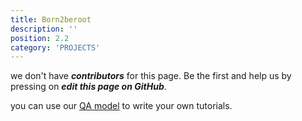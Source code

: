 ```yaml
---
title: Born2beroot
description: ''
position: 2.2
category: 'PROJECTS'
---
```


we don't have ***contributors*** for this page. Be the first and help us by pressing on ***edit this page on GitHub***.

you can use our [QA model](guidelines/QA-Model) to write your own tutorials.


